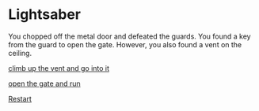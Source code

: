 # Lightsaber

You chopped off the metal door and defeated the guards. You found a key from the guard to open the gate. However, you also found a vent on the ceiling.

[climb up the vent and go into it](vent.md)

[open the gate and run](gate.md)

[Restart](../README.md)